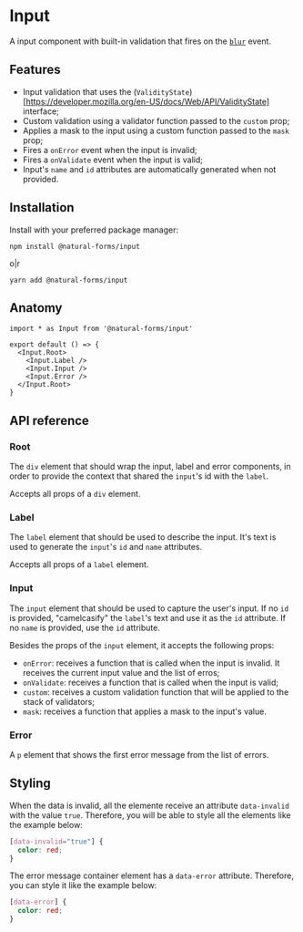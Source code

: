 # Input

A input component with built-in validation that fires on the [`blur`](https://developer.mozilla.org/en-US/docs/Web/API/Element/blur_event)
event.

## Features

- Input validation that uses the (`ValidityState`)[https://developer.mozilla.org/en-US/docs/Web/API/ValidityState] interface;
- Custom validation using a validator function passed to the `custom` prop;
- Applies a mask to the input using a custom function passed to the `mask` prop;
- Fires a `onError` event when the input is invalid;
- Fires a `onValidate` event when the input is valid;
- Input's `name` and `id` attributes are automatically generated when not provided.

## Installation

Install with your preferred package manager:

```
npm install @natural-forms/input
```

o|r

```
yarn add @natural-forms/input
```

## Anatomy

```tsx
import * as Input from '@natural-forms/input'

export default () => {
  <Input.Root>
    <Input.Label />
    <Input.Input />
    <Input.Error />
  </Input.Root>
}
```

## API reference

### Root

The `div` element that should wrap the input, label and error components,
in order to provide the context that shared the `input`'s id with the `label`.

Accepts all props of a `div` element.

### Label

The `label` element that should be used to describe the input. It's text is used
to generate the `input`'s `id` and `name` attributes.

Accepts all props of a `label` element.

### Input

The `input` element that should be used to capture the user's input. If no `id`
is provided, "camelcasify" the `label`'s text and use it as the `id` attribute.
If no `name` is provided, use the `id` attribute.

Besides the props of the `input` element, it accepts the following props:

- `onError`: receives a function that is called when the input is invalid. It receives the current input value and the list of erros;
- `onValidate`: receives a function that is called when the input is valid;
- `custom`: receives a custom validation function that will be applied to the stack of validators;
- `mask`: receives a function that applies a mask to the input's value.

### Error

A `p` element that shows the first error message from the list of errors.

## Styling

When the data is invalid, all the elemente receive an attribute `data-invalid`
with the value `true`. Therefore, you will be able to style all the elements
like the example below:

```css
[data-invalid="true"] {
  color: red;
}
```

The error message container element has a `data-error` attribute. Therefore,
you can style it like the example below:

```css
[data-error] {
  color: red;
}
```
